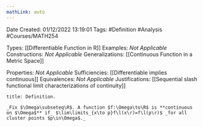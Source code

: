 ```yaml
---
mathLink: auto
---
```


<div class="topSpace"></div>

Date Created: 01/12/2022 13:19:01
Tags: #Definition #Analysis #Courses/MATH254

Types: [[Differentiable Function in R]]
Examples: _Not Applicable_
Constructions: _Not Applicable_
Generalizations: [[Continuous Function in a Metric Space]]

Properties: _Not Applicable_
Sufficiencies: [[Differentiable implies continuous]]
Equivalences: _Not Applicable_
Justifications: [[Sequential slash functional limit characterizations of continuity]]

``` ad-Definition
title: Definition.

_Fix $\Omega\subseteq\R$. A function $f:\Omega\to\R$ is **continuous on $\Omega$** if_ $\lim\limits_{x\to p}f\l(x\r)=f\l(p\r)$ _for all cluster points $p\in\Omega$._

```
